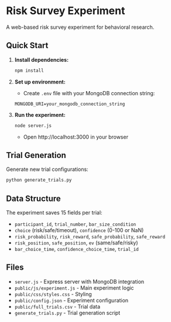 # Risk Survey Experiment

A web-based risk survey experiment for behavioral research.

## Quick Start

1. **Install dependencies:**
   ```bash
   npm install
   ```

2. **Set up environment:**
   - Create `.env` file with your MongoDB connection string:
   ```
   MONGODB_URI=your_mongodb_connection_string
   ```

3. **Run the experiment:**
   ```bash
   node server.js
   ```
   - Open http://localhost:3000 in your browser

## Trial Generation

Generate new trial configurations:
```bash
python generate_trials.py
```

## Data Structure

The experiment saves 15 fields per trial:
- `participant_id`, `trial_number`, `bar_size_condition`
- `choice` (risk/safe/timeout), `confidence` (0-100 or NaN)
- `risk_probability`, `risk_reward`, `safe_probability`, `safe_reward`
- `risk_position`, `safe_position`, `ev` (same/safe/risky)
- `bar_choice_time`, `confidence_choice_time`, `trial_id`

## Files

- `server.js` - Express server with MongoDB integration
- `public/js/experiment.js` - Main experiment logic
- `public/css/styles.css` - Styling
- `public/config.json` - Experiment configuration
- `public/full_trials.csv` - Trial data
- `generate_trials.py` - Trial generation script 